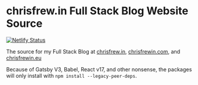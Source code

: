 #  chrisfrew.in Full Stack Blog Website Source

[![Netlify Status](https://api.netlify.com/api/v1/badges/43adef7d-ab80-4c63-80cb-f820c5a3b613/deploy-status)](https://app.netlify.com/sites/chrisfrewin/deploys)

The source for my Full Stack Blog at [chrisfrew.in](https://chrisfrew.in), [chrisfrewin.com](https://chrisfrewin.com), and [chrisfrewin.eu](https://chrisfrewin.eu)

Because of Gatsby V3, Babel, React v17, and other nonsense, the packages will only install with `npm install --legacy-peer-deps`.
